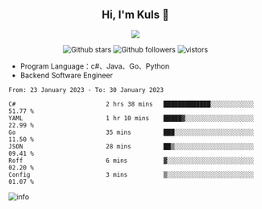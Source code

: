 <h2 align="center"> Hi, I'm Kuls 👋 </h2>
<p align="center">
    <p align="center">
        <img src=" https://avatars.githubusercontent.com/u/42165104?s=460&u=5c7fbf0bce7d4b38a15a44676e6f64b529e47598&v=4"/>
    </p>
    <p align="center">
      <img src="https://img.shields.io/github/stars/hellokuls?style=social" alt="Github stars" />
      <img src="https://img.shields.io/github/followers/hellokuls?style=social" alt="Github followers" />
      <img src="https://visitor-badge.glitch.me/badge?page_id=hellokuls.readme" alt="vistors" />
    </p>
</p>

- Program Language：c#、Java、Go、Python
- Backend Software Engineer

<!--START_SECTION:waka-->

```text
From: 23 January 2023 - To: 30 January 2023

C#                         2 hrs 38 mins   █████████████░░░░░░░░░░░░   51.77 %
YAML                       1 hr 10 mins    █████▓░░░░░░░░░░░░░░░░░░░   22.99 %
Go                         35 mins         ███░░░░░░░░░░░░░░░░░░░░░░   11.50 %
JSON                       28 mins         ██▒░░░░░░░░░░░░░░░░░░░░░░   09.41 %
Roff                       6 mins          ▓░░░░░░░░░░░░░░░░░░░░░░░░   02.20 %
Config                     3 mins          ▒░░░░░░░░░░░░░░░░░░░░░░░░   01.07 %
```

<!--END_SECTION:waka-->

![info](https://github-readme-stats.vercel.app/api?username=hellokuls&show_icons=true&count_private=true&hide=prs&theme=default_repocard)


